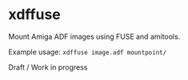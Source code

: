 # xdffuse

Mount Amiga ADF images using FUSE and amitools.

Example usage: `xdffuse image.adf mountpoint/`

Draft / Work in progress
